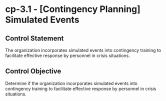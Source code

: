 # cp-3.1 - \[Contingency Planning\] Simulated Events

## Control Statement

The organization incorporates simulated events into contingency training to facilitate effective response by personnel in crisis situations.

## Control Objective

Determine if the organization incorporates simulated events into contingency training to facilitate effective response by personnel in crisis situations.
